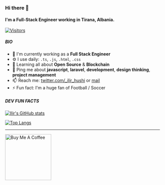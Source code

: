 ### Hi there 👋

#### I'm a Full-Stack Engineer working in Tirana, Albania.

[![Visitors](https://api.visitorbadge.io/api/visitors?path=https%3A%2F%2Fgithub.com%2Filirhushi%2Filirhushi&countColor=%232ccce4)](https://visitorbadge.io/status?path=https%3A%2F%2Fgithub.com%2Filirhushi%2Filirhushi)

##### BIO

- 🏢 I'm currently working as a **Full Stack Engineer**
- ⚙️ I use daily: `.ts`, `.js`, `.html`, `.css`
- 🌱 Learning all about **Open Source** & **Blockchain**
- 💬 Ping me about **javascript**, **laravel**, **development**, **design thinking**, **project management**
- 📫 Reach me: [twitter.com/_ilir_hushi](https://twitter.com/_ilir_hushi) or [mail](mailto:ilirhushi@gmail.com?subject=[GitHub%20Source]%20Hi%20Ilir)
- ⚡️ Fun fact: I'm a huge fan of Football / Soccer

##### DEV FUN FACTS

[![Ilir's GitHub stats](https://github-readme-stats.vercel.app/api?username=ilirhushi&count_private=true&show_icons=true&hide=contribs)](https://github.com/ilirhushi/github-readme-stats)

[![Top Langs](https://github-readme-stats.vercel.app/api/top-langs/?username=ilirhushi&layout=compact&exclude_repo=laravel-angular6-material,laravel5.5-angular5)](https://github.com/ilirhushi/github-readme-stats)

----

<a href="https://www.buymeacoffee.com/ilirhushi" target="_blank">
  <img src="https://cdn.buymeacoffee.com/buttons/v2/default-red.png" alt="Buy Me A Coffee" width="150" >
</a>

